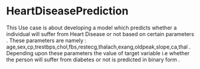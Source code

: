 # HeartDiseasePrediction

This Use case is about developing a model which predicts whether a individual will suffer from Heart Disease or not based on certain parameters .
These parameters are namely : age,sex,cp,trestbps,chol,fbs,restecg,thalach,exang,oldpeak,slope,ca,thal . Depending upon these parameters the value of target variable 
i.e whether the person will suffer from diabetes or not is predicted in binary form .
